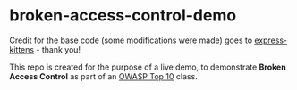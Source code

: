 # broken-access-control-demo

Credit for the base code (some modifications were made) goes to [express-kittens](https://github.com/thoughtworks-jumpstart/express-kittens) - thank you!

This repo is created for the purpose of a live demo, to demonstrate **Broken Access Control** as part of an [OWASP Top 10](https://engineering.developerguide.xyz/#/security/owasp-top-10?id=_5-broken-access-control) class.
